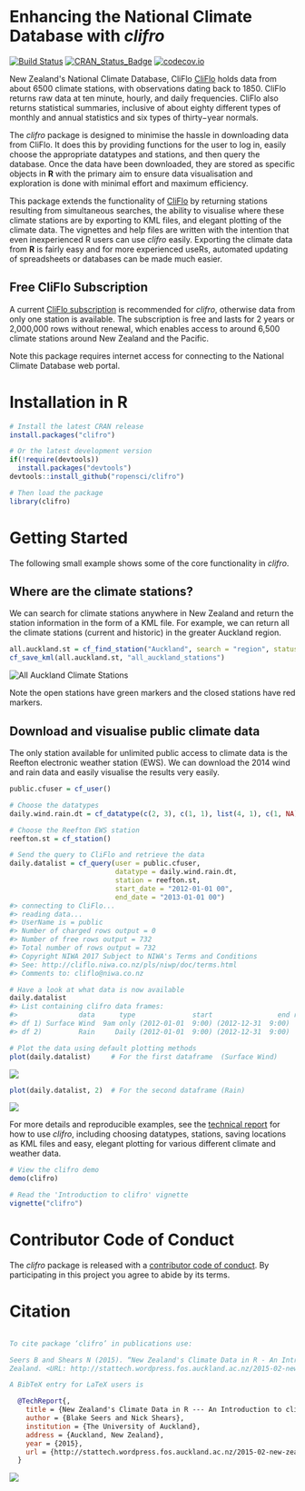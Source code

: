<!-- README.md is generated from README.Rmd. Please edit that file -->
Enhancing the National Climate Database with *clifro*
=====================================================

[![Build Status](https://travis-ci.org/ropensci/clifro.svg)](https://travis-ci.org/ropensci/clifro) [![CRAN\_Status\_Badge](http://www.r-pkg.org/badges/version/clifro)](https://cran.r-project.org/package=clifro) [![codecov.io](https://codecov.io/github/ropensci/clifro/coverage.svg?branch=master)](https://codecov.io/github/ropensci/clifro?branch=master)

New Zealand's National Climate Database, CliFlo [CliFlo](http://cliflo.niwa.co.nz/) holds data from about 6500 climate stations, with observations dating back to 1850. CliFlo returns raw data at ten minute, hourly, and daily frequencies. CliFlo also returns statistical summaries, inclusive of about eighty different types of monthly and annual statistics and six types of thirty−year normals.

The *clifro* package is designed to minimise the hassle in downloading data from CliFlo. It does this by providing functions for the user to log in, easily choose the appropriate datatypes and stations, and then query the database. Once the data have been downloaded, they are stored as specific objects in **R** with the primary aim to ensure data visualisation and exploration is done with minimal effort and maximum efficiency.

This package extends the functionality of [CliFlo](http://cliflo.niwa.co.nz/) by returning stations resulting from simultaneous searches, the ability to visualise where these climate stations are by exporting to KML files, and elegant plotting of the climate data. The vignettes and help files are written with the intention that even inexperienced R users can use *clifro* easily. Exporting the climate data from **R** is fairly easy and for more experienced useRs, automated updating of spreadsheets or databases can be made much easier.


Free CliFlo Subscription
------------------------

A current [CliFlo subscription](http://cliflo.niwa.co.nz/pls/niwp/wsubform.intro) is recommended for *clifro*, otherwise data from only one station is available. The subscription is free and lasts for 2 years or 2,000,000 rows without renewal, which enables access to around 6,500 climate stations around New Zealand and the Pacific.

Note this package requires internet access for connecting to the National Climate Database web portal.

Installation in R
=================

``` r
# Install the latest CRAN release
install.packages("clifro")

# Or the latest development version
if(!require(devtools))
  install.packages("devtools")
devtools::install_github("ropensci/clifro")

# Then load the package
library(clifro)
```

Getting Started
===============

The following small example shows some of the core functionality in *clifro*.

Where are the climate stations?
-------------------------------

We can search for climate stations anywhere in New Zealand and return the station information in the form of a KML file. For example, we can return all the climate stations (current and historic) in the greater Auckland region.

``` r
all.auckland.st = cf_find_station("Auckland", search = "region", status = "all")
cf_save_kml(all.auckland.st, "all_auckland_stations")
```

![All Auckland Climate Stations](tools/README-map.png)

Note the open stations have green markers and the closed stations have red markers.

Download and visualise public climate data
------------------------------------------

The only station available for unlimited public access to climate data is the Reefton electronic weather station (EWS). We can download the 2014 wind and rain data and easily visualise the results very easily.

``` r
public.cfuser = cf_user()

# Choose the datatypes
daily.wind.rain.dt = cf_datatype(c(2, 3), c(1, 1), list(4, 1), c(1, NA))

# Choose the Reefton EWS station
reefton.st = cf_station()

# Send the query to CliFlo and retrieve the data
daily.datalist = cf_query(user = public.cfuser, 
                          datatype = daily.wind.rain.dt, 
                          station = reefton.st,
                          start_date = "2012-01-01 00",
                          end_date = "2013-01-01 00")
#> connecting to CliFlo...
#> reading data...
#> UserName is = public
#> Number of charged rows output = 0
#> Number of free rows output = 732
#> Total number of rows output = 732
#> Copyright NIWA 2017 Subject to NIWA's Terms and Conditions
#> See: http://cliflo.niwa.co.nz/pls/niwp/doc/terms.html
#> Comments to: cliflo@niwa.co.nz

# Have a look at what data is now available
daily.datalist
#> List containing clifro data frames:
#>               data      type              start                end rows
#> df 1) Surface Wind  9am only (2012-01-01  9:00) (2012-12-31  9:00)  366
#> df 2)         Rain     Daily (2012-01-01  9:00) (2012-12-31  9:00)  366

# Plot the data using default plotting methods
plot(daily.datalist)     # For the first dataframe  (Surface Wind)
```

![](tools/README-rain-wind-example-1.png)

``` r
plot(daily.datalist, 2)  # For the second dataframe (Rain)
```

![](tools/README-rain-wind-example-2.png)

For more details and reproducible examples, see the [technical report](http://stattech.wordpress.fos.auckland.ac.nz/2015-02-new-zealands-climate-data-in-r-an-introduction-to-clifro/) for how to use *clifro*, including choosing datatypes, stations, saving locations as KML files and easy, elegant plotting for various different climate and weather data.

``` r
# View the clifro demo
demo(clifro)

# Read the 'Introduction to clifro' vignette
vignette("clifro")
```

Contributor Code of Conduct
===========================

The *clifro* package is released with a [contributor code of conduct](./CONDUCT.md). By participating in this project you agree to abide by its terms.

Citation
========

``` bibtex

To cite package ‘clifro’ in publications use:

Seers B and Shears N (2015). “New Zealand's Climate Data in R - An Introduction to clifro.” The University of Auckland, Auckland, New
Zealand. <URL: http://stattech.wordpress.fos.auckland.ac.nz/2015-02-new-zealands-climate-data-in-r-an-introduction-to-clifro/>.

A BibTeX entry for LaTeX users is

  @TechReport{,
    title = {New Zealand's Climate Data in R --- An Introduction to clifro},
    author = {Blake Seers and Nick Shears},
    institution = {The University of Auckland},
    address = {Auckland, New Zealand},
    year = {2015},
    url = {http://stattech.wordpress.fos.auckland.ac.nz/2015-02-new-zealands-climate-data-in-r-an-introduction-to-clifro/},
  }
```

[![](http://ropensci.org/public_images/github_footer.png)](http://ropensci.org)
